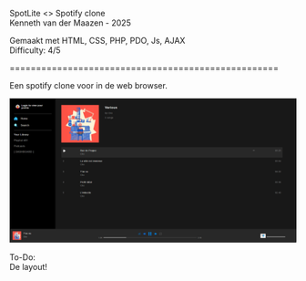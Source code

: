 SpotLite <> Spotify clone  
Kenneth van der Maazen - 2025  
  
Gemaakt met HTML, CSS, PHP, PDO, Js, AJAX  
Difficulty: 4/5  
  
===================================================  
  
Een spotify clone voor in de web browser.  
  
  
![Music player](./screenshot.png)  
  
  
  
  
To-Do:  
De layout!  

